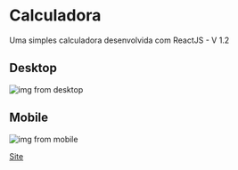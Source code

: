 # Calculadora

<p>Uma simples calculadora desenvolvida com ReactJS - V 1.2</p>

## Desktop

<img style src='https://i.ibb.co/rFFZZxt/desktop-min.png' alt ='img from desktop'>

## Mobile

<img src='https://i.ibb.co/kXQjtn2/mobile.png' alt ='img from mobile'>

<a href='https://jl-calculator.netlify.app/' target='_blank'>Site</a>
